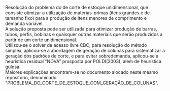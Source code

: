 Resolução do problema do de corte de estoque unidimensional, que consiste otimizar a utilização de matérias-primas (itens grandes e de tamanho fixo)
para a produção de itens menores de comprimento e demanda variável. 
<br> A solução proposta pode ser utilizada para otimizar produção de barras, tubos, perfis, bobinas e quaisquer outras materiais que serão produzidos a partir
de um corte unidimensional.
<br> Utilizou-se o solver de acesso livre CBC, para resolução do método simplex, aplicou-se a abordagem de geração de colunas para sistematizar a geração dos padrões de corte,
e para evitar sobredemanda, aplicou-se a heurística residual "NOVA" prosposta por POLDI(2003), além de heurística gulosa.
<br> Maiores explicações encontram-se no documento alocado neste mesmo repositório, denominado "PROBLEMA_DO_CORTE_DE_ESTOQUE_COM_GERAÇÃO_DE_COLUNAS".
